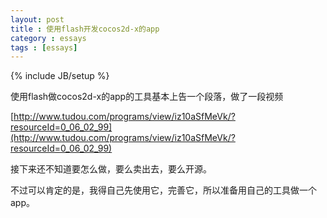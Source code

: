 ```yaml
---
layout: post
title : 使用flash开发cocos2d-x的app
category : essays
tags : [essays]
---
```

{% include JB/setup %}

使用flash做cocos2d-x的app的工具基本上告一个段落，做了一段视频

[http://www.tudou.com/programs/view/iz10aSfMeVk/?resourceId=0_06_02_99](http://www.tudou.com/programs/view/iz10aSfMeVk/?resourceId=0_06_02_99)

接下来还不知道要怎么做，要么卖出去，要么开源。

不过可以肯定的是，我得自己先使用它，完善它，所以准备用自己的工具做一个app。
